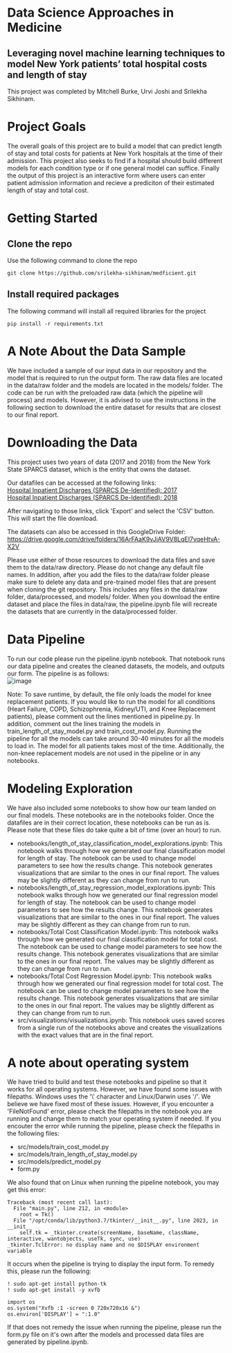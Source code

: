 # Data Science Approaches in Medicine
## Leveraging novel machine learning techniques to model New York patients’ total hospital costs and length of stay

This project was completed by Mitchell Burke, Urvi Joshi and Srilekha Sikhinam.

# Project Goals
The overall goals of this project are to build a model that can predict length of stay and total costs for patients at New York hospitals at the time of their admission. This project also seeks to find if a hospital should build different models for each condition type or if one general model can suffice. Finally the output of this project is an interactive form where users can enter patient admission information and recieve a prediciton of their estimated length of stay and total cost.

# Getting Started
## Clone the repo
Use the following command to clone the repo
```
git clone https://github.com/srilekha-sikhinam/medficient.git
```
## Install required packages
The following command will install all required libraries for the project
```
pip install -r requirements.txt
```

# A Note About the Data Sample
We have included a sample of our input data in our repository and the model that is required to run the output form. The raw data files are located in the data/raw folder and the models are located in the models/ folder. The code can be run with the preloaded raw data (which the pipeline will process) and models. However, it is advised to use the instructions in the following section to download the entire dataset for results that are closest to our final report.

# Downloading the Data
This project uses two years of data (2017 and 2018) from the New York State SPARCS dataset, which is the entity that owns the dataset.<br />

Our datafiles can be accessed at the following links: <br />
[Hospital Inpatient Discharges (SPARCS De-Identified): 2017](https://health.data.ny.gov/dataset/Hospital-Inpatient-Discharges-SPARCS-De-Identified/22g3-z7e7) <br />
[Hospital Inpatient Discharges (SPARCS De-Identified): 2018](https://healthdata.gov/State/Hospital-Inpatient-Discharges-SPARCS-De-Identified/apnh-6ij9) <br />

After navigating to those links, click 'Export' and select the 'CSV' button. This will start the file download.

The datasets can also be accessed in this GoogleDrive Folder: https://drive.google.com/drive/folders/16ArFAaK9vJiAV9V8LqEI7vqeHtvA-X2V

Please use either of those resources to download the data files and save them to the data/raw directory. Please do not change any default file names. In addition, after you add the files to the data/raw folder please make sure to delete any data and pre-trained model files that are present when cloning the git repository. This includes any files in the data/raw folder, data/processed, and models/ folder. When you download the entire dataset and place the files in data/raw, the pipeline.ipynb file will recreate the datasets that are currently in the data/processed folder.

# Data Pipeline
To run our code please run the pipeline.ipynb notebook. That notebook runs our data pipeline and creates the cleaned datasets, the models, and outputs our form. The pipeline is as follows:<br />
![image](https://user-images.githubusercontent.com/78450547/206885277-6fce9dd0-7fe1-43a8-a4b5-517c4ae6e922.png)

Note: To save runtime, by default, the file only loads the model for knee replacement patients. If you would like to run the model for all conditions (Heart Failure, COPD, Schizophrenia, Kidney/UTI, and Knee Replacement patients), please comment out the lines mentioned in pipeline.py. In addition, comment out the lines training the models in train_length_of_stay_model.py and train_cost_model.py. Running the pipeline for all the models can take around 30-40 minutes for all the models to load in. The model for all patients takes most of the time. Additionally, the non-knee replacement models are not used in the pipeline or in any notebooks.

# Modeling Exploration
We have also included some notebooks to show how our team landed on our final models. These notebooks are in the notebooks folder. Once the datafiles are in their correct location, these notebooks can be run as is. Please note that these files do take quite a bit of time (over an hour) to run.<br />
* notebooks/length_of_stay_classification_model_explorations.ipynb: This notebook walks through how we generated our final classification model for length of stay. The notebook can be used to change model parameters to see how the results change. This notebook generates visualizations that are similar to the ones in our final report. The values may be slightly different as they can change from run to run.
* notebooks/length_of_stay_regression_model_explorations.ipynb: This notebook walks through how we generated our final regression model for length of stay. The notebook can be used to change model parameters to see how the results change. This notebook generates visualizations that are similar to the ones in our final report. The values may be slightly different as they can change from run to run.
* notebooks/Total Cost Classification Model.ipynb: This notebook walks through how we generated our final classification model for total cost. The notebook can be used to change model parameters to see how the results change. This notebook generates visualizations that are similar to the ones in our final report. The values may be slightly different as they can change from run to run.
* notebooks/Total Cost Regression Model.ipynb: This notebook walks through how we generated our final regression model for total cost. The notebook can be used to change model parameters to see how the results change. This notebook generates visualizations that are similar to the ones in our final report. The values may be slightly different as they can change from run to run.
* src/visualizations/visualizations.ipynb: This notebook uses saved scores from a single run of the notebooks above and creates the visualizations with the exact values that are in the final report.

# A note about operating system
We have tried to build and test these notebooks and pipeline so that it works for all operating systems. However, we have found some issues with filepaths. Windows uses the '\\' character and Linux/Darwin uses '/'. We believe we have fixed most of these issues. However, if you encounter a 'FileNotFound' error, please check the filepaths in the notebook you are running and change them to match your operating system if needed. If you encouter the error while running the pipeline, please check the filepaths in the following files:
* src/models/train_cost_model.py
* src/models/train_length_of_stay_model.py
* src/models/predict_model.py
* form.py

We also found that on Linux when running the pipeline notebook, you may get this error:
```
Traceback (most recent call last):
  File "main.py", line 212, in <module>
    root = Tk()
  File "/opt/conda/lib/python3.7/tkinter/__init__.py", line 2023, in __init__
    self.tk = _tkinter.create(screenName, baseName, className, interactive, wantobjects, useTk, sync, use)
_tkinter.TclError: no display name and no $DISPLAY environment variable
```
It occurs when the pipeline is trying to display the input form. To remedy this, please run the following:
```
! sudo apt-get install python-tk
! sudo apt-get install -y xvfb
```
```
import os
os.system("Xvfb :1 -screen 0 720x720x16 &")
os.environ['DISPLAY'] = ":1.0"
```
If that does not remedy the issue when running the pipeline, please run the form.py file on it's own after the models and processed data files are generated by pipeline.ipynb.

